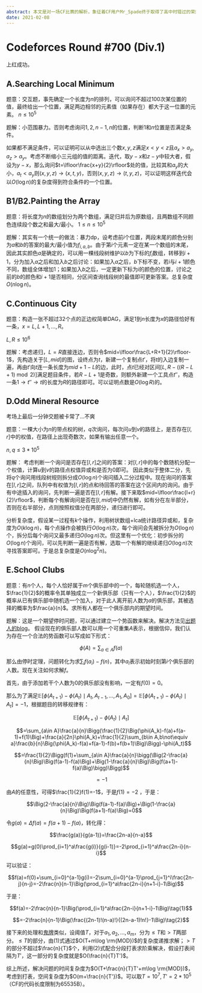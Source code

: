 ```yaml
---
abstract: 本文是对一场CF比赛的解析，象征着CF用户Mr_Spade终于取得了高中时错过的荣耀，登上了一个应属于自己的舞台，用到的好方法有整体二分、势函数、分段打表等。
date: 2021-02-08
---
```


# Codeforces Round #700 (Div.1)

上红成功。

## A.Searching Local Minimum

题意：交互题，事先确定一个长度为$n$的排列，可以询问不超过$100$次某位置的值，最终给出一个位置，满足两边相邻的元素值（如果存在）都大于这一位置的元素。
$n\leq 10^5$


题解：小范围暴力。否则考虑询问$1,2,n-1,n$的位置，判断$1$和$n$位置是否满足条件。

如果都不满足条件，可以证明可以从中选出三个数$x,y,z$满足$x<y<z$且$a_x>a_y,a_z>a_y$。考虑不断缩小三元组的值的距离。迭代，取$y-x$和$z-y$中较大者，假设为$y-x$，那么询问$t=\lfloor\frac{x+y}{2}\rfloor$处的值，比较其和$a_y$的大小，$a_t<a_y$则$(x,y,z)\to (x,t,y)$，否则$(x,y,z)\to (t,y,z)$，可以证明这样迭代会以$O(\log n)$的复杂度得到符合条件的一个位置。

## B1/B2.Painting the Array

题意：将长度为$n$的数组划分为两个数组，满足归并后为原数组，且两数组不同颜色连续段个数之和最大/最小。
$1\leq n\leq 10^5$

题解：其实有一个统一的做法：暴力dp，设考虑前$i$个位置，两段末尾的颜色分别为$a$和$b$的答案的最大/最小值为$f_{i,a,b}$。由于第$i$个元素一定在某一个数组的末尾，因此其实颜色$a$是确定的，可以用一棵线段树维护以$b$为下标的$f_i$数组，转移到$i+1$，分为加入$a$之后和加入$b$之后讨论：如果加入$a$之后，$b$下标不变，若$i$与$i+1$颜色不同，数组全体增加$1$；如果加入$b$之后，一定更新下标为$i$的颜色的位置，讨论之前的$b$的颜色和$i+1$是否相同，分区间查询线段树的最值即可更新答案。总复杂度$O(n\log n)$。

## C.Continuous City

题意：构造一张不超过$32$个点的正边权简单DAG，满足$1$到$n$长度为$x$的路径恰好有一条，$x=L,L+1,\dots,R$。

$L,R\leq 10^6$

题解：考虑递归，$L=R$直接连边，否则令$mid=\lfloor\frac{L+R+1}{2}\rfloor-1$，先构造关于$[L,mid]$的图，设终点为$t$，新建一个复制点$t'$，将$t$的入边复制一遍，再由$t'$向$t$连一条长度为$mid+1-L$的边，此时，点$t$已经对区间$[L,R-((R-L+1)\bmod 2)]$满足题目条件，若$R-L+1$是奇数，则额外新建一个工具点$t''$，构造一条$1\to t''\to t$的长度为$R$的路径即可。可以证明点数是$O(\log R)$的。

## D.Odd Mineral Resource

考场上最后一分钟交题被卡常了...不爽

题意：一棵大小为$n$的带点权的树，$q$次询问，每次问$u$到$v$的路径上，是否存在$[l,r]$中的权值，在路径上出现奇数次，如果有输出任意一个。

$n,q\leq 3*10^5$

题解：
考虑判断一个询问是否存在$[l,r]$之间的答案：对$[l,r]$中的每个数随机分配一个权值，计算$u$到$v$的路径点权值异或和是否为$0$即可。
因此类似于整体二分，先将$q$个询问用线段树规则拆分成$O(\log n)$个询问插入二分过程中。现在询问的答案在$[l,r]$之间，队列中有权值为$[l,r]$的点和待回答的答案在这个区间内的询问。由于有中途插入的询问，先判断一遍是否在$[l,r]$有解。接下来取$mid=\lfloor\frac{l+r}{2}\rfloor$，判断每个有解询问是否在$[l,mid]$中仍然有解，如有分在左半部分，否则在右半部分，点则按照权值分在两部分，递归进行即可。

分析复杂度，假设某一过程有$k$个操作，利用树状数组+lca统计路径异或和，复杂度为$O(k\log n)$，每个点操作会被执行$O(\log n)$次，每个询问会先被拆分为$O(\log n)$个，拆分后每个询问又最多递归$O(\log n)$次。但这里有一个优化：初步拆分的$O(\log n)$个询问，可以先判断一遍是否有解，选取一个有解的继续递归$O(\log n)$次寻找答案即可。于是总复杂度是$O(n\log ^2n)$。

## E.School Clubs

题意：有$n$个人，每个人恰好属于$m$个俱乐部中的一个，每轮随机选一个人，$\frac{1}{2}$的概率令其单独成立一个新俱乐部（只有一个人），$\frac{1}{2}$的概率从已有俱乐部中随机选一个加入，对于此人离开前人数为$a$的俱乐部，其被选择的概率为$\frac{a}{n}$。求所有人都在一个俱乐部内的期望时间。

题解：这是一个期望停时问题，可以通过建立一个势函数来解决。解决方法见[出题人的blog][1]。
假设现在的俱乐部人数可以用一个可重集$A$表示，根据信仰，我们认为存在一个合法的势函数可以写成如下形式：

$$\phi(A)=\sum_{a\in A}f(a)$$

那么由停时定理，问题转化为求$\sum_if(a_i)-f(n)$，其中$a_i$表示初始时刻第$i$个俱乐部的人数。现在关注如何求解$f$。

首先，由于添加若干个人数为$0$的俱乐部没有影响，一定有$f(0)=0$。

那么为了满足$\mathbb{E}[ \phi(A_{t+1})-\phi(A_t) \mid A_t, A_{t-1}, \dots, A_1, A_0 ]=\mathbb{E}[ \phi(A_{t+1})-\phi(A_t) \mid A_t]=-1$，根据题目的转移规律有：

$$\mathbb{E}[ \phi(A_{t+1})-\phi(A_t) \mid A_t]$$

$$=\sum_{a\in A}\frac{a}{n}\Bigg(\frac{1}{2}\Big(\phi(A_k)-f(a)+f(a-1)+f(1)\Big)+\frac{a}{2n}\phi(A_k)+\frac{1}{2}\sum_{b\in A,b\not\equiv a}\frac{b}{n}\Big(\phi(A_k)-f(a)+f(a-1)-f(b)+f(b+1)\Big)\Bigg)-\phi(A_t)$$

$$=\frac{1}{2}\Bigg(f(1)+\sum_{a\in A}\frac{a}{n}\bigg(\Big(2-\frac{a}{n}\Big)\Big(f(a-1)-f(a)\Big)+\Big(1-\frac{a}{n}\Big)\Big(f(a+1)-f(a)\Big)\bigg)\Bigg)$$

$$=-1$$

由$A$的任意性，可得$\frac{1}{2}f(1)=-1$，于是$f(1)=-2$
，于是：

$$\Big(2-\frac{a}{n}\Big)\Big(f(a-1)-f(a)\Big)+\Big(1-\frac{a}{n}\Big)\Big(f(a+1)-f(a)\Big)=0$$

令$g(a)=\Delta f(a)=f(a+1)-f(a)$，转化得：

$$\frac{g(a)}{g(a-1)}=\frac{2n-a}{n-a}$$

$$g(a)=g(0)\prod_{i=1}^a\frac{g(i)}{g(i-1)}=-2\prod_{i=1}^a\frac{2n-i}{n-i}$$

可以验证：

$$f(a)=f(0)+\sum_{i=0}^{a-1}g(i)=-2\sum_{i=0}^{a-1}\prod_{j=1}^i\frac{2n-j}{n-j}=-2\frac{n}{n-1}\Big(\prod_{i=1}^a\frac{2n-i}{n+1-i}-1\Big)$$

于是：

$$f(a)=-2\frac{n}{n-1}\Big(\prod_{i=1}^a\frac{2n-i}{n+1-i}-1\Big)\tag{1}$$

$$=-2\frac{n}{n-1}\Big(\frac{(2n-1)!(n-a)!}{(2n-a-1)!n!}-1\Big)\tag{2}$$

接下来的处理和[鬼牌][2]类似，设阈值$T$，对于$a_1,a_2,\dots,a_m$，分为$\leq T$和$>T$两部分。$\leq T$的部分，由$(1)$式通过$O(T+m\log \rm{MOD})$的复杂度递推求解；$>T$的部分不超过$\frac{n}{T}$个，利用$(2)$式配合分段打表求阶乘解决，假设打表间隔为$T'$，这一部分的复杂度就是$O(\frac{n}{T}T')$。

综上所述，解决问题的时间复杂度为$O(T+\frac{n}{T}T'+m\log \rm{MOD})$，考虑到打表，空间复杂度为$O(m+\frac{n}{T'})$。可以取$T=10^7,T'=2*10^5$（CF的代码长度限制为65535B）。


[1]: https://www.cnblogs.com/TinyWong/p/12887591.html
[2]: https://www.cnblogs.com/Mr-Spade/p/10166891.html
